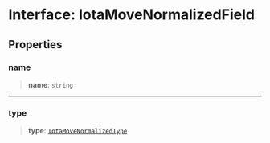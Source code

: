 # Interface: IotaMoveNormalizedField

## Properties

### name

> **name**: `string`

---

### type

> **type**: [`IotaMoveNormalizedType`](../type-aliases/IotaMoveNormalizedType.md)
